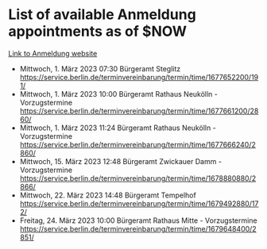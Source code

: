 # List of available Anmeldung appointments as of $NOW
[Link to Anmeldung website](https://service.berlin.de/terminvereinbarung/termin/tag.php?termin=1&anliegen[]=120686&dienstleisterlist=122210,122217,327316,122219,327312,122227,327314,122231,327346,122243,327348,122254,122252,329742,122260,329745,122262,329748,122271,327278,122273,327274,122277,327276,330436,122280,327294,122282,327290,122284,327292,122291,327270,122285,327266,122286,327264,122296,327268,150230,329760,122297,327286,122294,327284,122312,329763,122314,329775,122304,327330,122311,327334,122309,327332,317869,122281,327352,122279,329772,122283,122276,327324,122274,327326,122267,329766,122246,327318,122251,327320,122257,327322,122208,327298,122226,327300&herkunft=http%3A%2F%2Fservice.berlin.de%2Fdienstleistung%2F120686%2F)
- Mittwoch, 1. März 2023 07:30 Bürgeramt Steglitz https://service.berlin.de/terminvereinbarung/termin/time/1677652200/191/
- Mittwoch, 1. März 2023 10:00 Bürgeramt Rathaus Neukölln - Vorzugstermine https://service.berlin.de/terminvereinbarung/termin/time/1677661200/2860/
- Mittwoch, 1. März 2023 11:24 Bürgeramt Rathaus Neukölln - Vorzugstermine https://service.berlin.de/terminvereinbarung/termin/time/1677666240/2860/
- Mittwoch, 15. März 2023 12:48 Bürgeramt Zwickauer Damm - Vorzugstermine https://service.berlin.de/terminvereinbarung/termin/time/1678880880/2866/
- Mittwoch, 22. März 2023 14:48 Bürgeramt Tempelhof https://service.berlin.de/terminvereinbarung/termin/time/1679492880/172/
- Freitag, 24. März 2023 10:00 Bürgeramt Rathaus Mitte - Vorzugstermine https://service.berlin.de/terminvereinbarung/termin/time/1679648400/2851/
